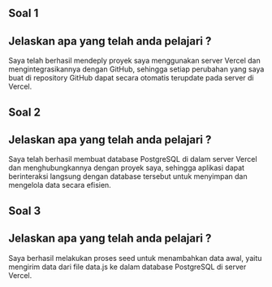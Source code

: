 ## Soal 1
## Jelaskan apa yang telah anda pelajari ? 
Saya telah berhasil mendeply proyek saya menggunakan server Vercel dan mengintegrasikannya dengan GitHub, sehingga setiap perubahan yang saya buat di repository GitHub dapat secara otomatis terupdate pada server di Vercel.

## Soal 2
## Jelaskan apa yang telah anda pelajari ?
Saya telah berhasil membuat database PostgreSQL di dalam server Vercel dan menghubungkannya dengan proyek saya, sehingga aplikasi dapat berinteraksi langsung dengan database tersebut untuk menyimpan dan mengelola data secara efisien.

## Soal 3
## Jelaskan apa yang telah anda pelajari ?
Saya berhasil melakukan proses seed untuk menambahkan data awal, yaitu mengirim data dari file data.js ke dalam database PostgreSQL di server Vercel.
